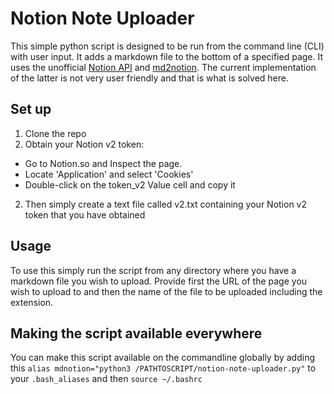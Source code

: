 # Notion Note Uploader

This simple python script is designed to be run from the command line (CLI) with user input. It adds a markdown file to the bottom of a specified page. It uses the unofficial [Notion API](https://github.com/jamalex/notion-py) and [md2notion](https://github.com/Cobertos/md2notion). The current implementation of the latter is not very user friendly and that is what is solved here.

## Set up

1. Clone the repo
2. Obtain your Notion v2 token:
  - Go to Notion.so and Inspect the page.
  - Locate 'Application' and select 'Cookies'
  - Double-click on the token_v2 Value cell and copy it
2. Then simply create a text file called v2.txt containing your Notion v2 token that you have obtained

## Usage

To use this simply run the script from any directory where you have a markdown file you wish to upload. Provide first the URL of the page you wish to upload to and then the name of the file to be uploaded including the extension.

## Making the script available everywhere
You can make this script available on the commandline globally by adding this 
```alias mdnotion="python3 /PATHTOSCRIPT/notion-note-uploader.py"``` 
to your `.bash_aliases` and then 
`source ~/.bashrc` 
